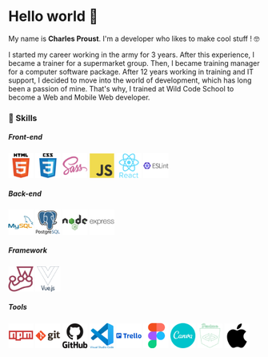 # Hello world 👋

My name is **Charles Proust**.  I'm a developer who likes to make cool stuff ! 🤓

I started my career working in the army for 3 years.
After this experience, I became a trainer for a supermarket group.
Then, I became training manager for a computer software package.
After 12 years working in training and IT support, I decided to move into the world of development, which has long been a passion of mine.
That's why, I trained at Wild Code School to become a Web and Mobile Web developer.


### 🧰 Skills

##### Front-end
<img src="https://github.com/devicons/devicon/blob/master/icons/html5/html5-original-wordmark.svg" alt="html" width="50" height="50"/> <img src="https://github.com/devicons/devicon/blob/master/icons/css3/css3-original-wordmark.svg" alt="css" width="50" height="50"/> <img src="https://github.com/devicons/devicon/blob/master/icons/sass/sass-original.svg" alt="sass" width="50" height="50"/> <img src="https://github.com/devicons/devicon/blob/master/icons/javascript/javascript-original.svg" alt="js" width="50" height="50"/> <img src="https://github.com/devicons/devicon/blob/master/icons/react/react-original-wordmark.svg" alt="react" width="50" height="50"/> <img src="https://github.com/devicons/devicon/blob/master/icons/eslint/eslint-original-wordmark.svg" alt="eslint" width="50" height="50"/>

##### Back-end
<img src="https://github.com/devicons/devicon/blob/master/icons/mysql/mysql-original-wordmark.svg" alt="mysql" width="50" height="50"/> <img src="https://github.com/devicons/devicon/blob/master/icons/postgresql/postgresql-original-wordmark.svg" alt="postgre" width="50" height="50"/> <img src="https://github.com/devicons/devicon/blob/master/icons/nodejs/nodejs-original-wordmark.svg" alt="nodejs" width="50" height="50"/> <img src="https://github.com/devicons/devicon/blob/master/icons/express/express-original-wordmark.svg" alt="express" width="50" height="50"/>

##### Framework
<img src="https://github.com/devicons/devicon/blob/master/icons/jest/jest-plain.svg" alt="jest" width="50" height="50"/> <img src="https://github.com/devicons/devicon/blob/master/icons/vuejs/vuejs-line-wordmark.svg" alt="vuejs" width="50" height="50"/>

##### Tools
<img src="https://github.com/devicons/devicon/blob/master/icons/npm/npm-original-wordmark.svg" alt="npm" width="50" height="50"/> <img src="https://github.com/devicons/devicon/blob/master/icons/git/git-original-wordmark.svg" alt="git" width="50" height="50"/> <img src="https://github.com/devicons/devicon/blob/master/icons/github/github-original-wordmark.svg" alt="github" width="50" height="50"/> <img src="https://github.com/devicons/devicon/blob/master/icons/vscode/vscode-original-wordmark.svg" alt="vscode" width="50" height="50"/> <img src="https://github.com/devicons/devicon/blob/master/icons/trello/trello-plain-wordmark.svg" alt="trello" width="50" height="50"/> <img src="https://github.com/devicons/devicon/blob/master/icons/figma/figma-original.svg" alt="figma" width="50" height="50"/> <img src="https://github.com/devicons/devicon/blob/master/icons/canva/canva-original.svg" alt="canva" width="50" height="50"/> <img src="https://github.com/devicons/devicon/blob/master/icons/devicon/devicon-line-wordmark.svg" alt="devicon" width="50" height="50"/> <img src="https://github.com/devicons/devicon/blob/master/icons/apple/apple-original.svg" alt="apple" width="50" height="50"/>
